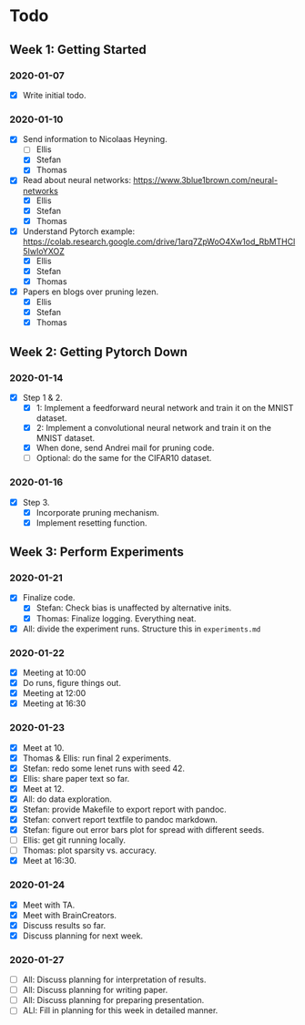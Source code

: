 # Todo

## Week 1: Getting Started
### 2020-01-07
- [x] Write initial todo.

### 2020-01-10
- [x] Send information to Nicolaas Heyning.
    - [ ] Ellis
    - [x] Stefan
    - [x] Thomas
- [x] Read about neural networks: https://www.3blue1brown.com/neural-networks
    - [X] Ellis
    - [x] Stefan
    - [x] Thomas
- [x] Understand Pytorch example: https://colab.research.google.com/drive/1arq7ZpWoO4Xw1od_RbMTHCl5IwIoYXOZ
    - [X] Ellis
    - [X] Stefan
    - [x] Thomas
- [x] Papers en blogs over pruning lezen.
    - [X] Ellis
    - [X] Stefan
    - [x] Thomas

## Week 2: Getting Pytorch Down
### 2020-01-14
- [x] Step 1 & 2.
    - [x] 1: Implement a feedforward neural network and train it on the MNIST dataset.
    - [x] 2: Implement a convolutional neural network and train it on the MNIST dataset.
    - [x] When done, send Andrei mail for pruning code.
    - [ ] Optional: do the same for the CIFAR10 dataset.

### 2020-01-16
- [x] Step 3.
    - [x] Incorporate pruning mechanism.
    - [x] Implement resetting function.

## Week 3: Perform Experiments
### 2020-01-21
- [x] Finalize code.
    - [x] Stefan: Check bias is unaffected by alternative inits.
    - [x] Thomas: Finalize logging. Everything neat.
- [x] All: divide the experiment runs. Structure this in `experiments.md`

### 2020-01-22
- [x] Meeting at 10:00
- [x] Do runs, figure things out.
- [x] Meeting at 12:00
- [x] Meeting at 16:30

### 2020-01-23
- [x] Meet at 10.
- [x] Thomas & Ellis: run final 2 experiments.
- [x] Stefan: redo some lenet runs with seed 42.
- [x] Ellis: share paper text so far.
- [x] Meet at 12.
- [x] All: do data exploration.
- [x] Stefan: provide Makefile to export report with pandoc.
- [x] Stefan: convert report textfile to pandoc markdown.
- [x] Stefan: figure out error bars plot for spread with different seeds.
- [ ] Ellis: get git running locally.
- [ ] Thomas: plot sparsity vs. accuracy.
- [x] Meet at 16:30.

### 2020-01-24
- [x] Meet with TA.
- [x] Meet with BrainCreators.
- [x] Discuss results so far.
- [x] Discuss planning for next week.

### 2020-01-27
- [ ] All: Discuss planning for interpretation of results.
- [ ] All: Discuss planning for writing paper.
- [ ] All: Discuss planning for preparing presentation.
- [ ] ALl: Fill in planning for this week in detailed manner.
